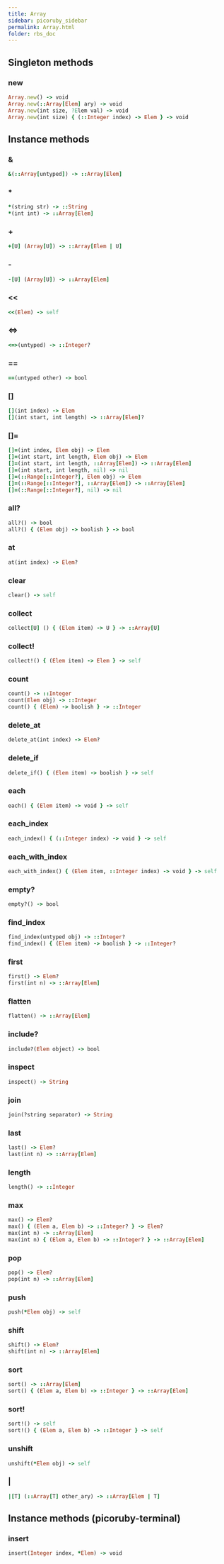 ```yaml
---
title: Array
sidebar: picoruby_sidebar
permalink: Array.html
folder: rbs_doc
---
```

## Singleton methods
### new

```ruby
Array.new() -> void
Array.new(::Array[Elem] ary) -> void
Array.new(int size, ?Elem val) -> void
Array.new(int size) { (::Integer index) -> Elem } -> void
```
## Instance methods
### &

```ruby
&(::Array[untyped]) -> ::Array[Elem]
```
### *

```ruby
*(string str) -> ::String
*(int int) -> ::Array[Elem]
```
### +

```ruby
+[U] (Array[U]) -> ::Array[Elem | U]
```
### -

```ruby
-[U] (Array[U]) -> ::Array[Elem]
```
### <<

```ruby
<<(Elem) -> self
```
### <=>

```ruby
<=>(untyped) -> ::Integer?
```
### ==

```ruby
==(untyped other) -> bool
```
### []

```ruby
[](int index) -> Elem
[](int start, int length) -> ::Array[Elem]?
```
### []=

```ruby
[]=(int index, Elem obj) -> Elem
[]=(int start, int length, Elem obj) -> Elem
[]=(int start, int length, ::Array[Elem]) -> ::Array[Elem]
[]=(int start, int length, nil) -> nil
[]=(::Range[::Integer?], Elem obj) -> Elem
[]=(::Range[::Integer?], ::Array[Elem]) -> ::Array[Elem]
[]=(::Range[::Integer?], nil) -> nil
```
### all?

```ruby
all?() -> bool
all?() { (Elem obj) -> boolish } -> bool
```
### at

```ruby
at(int index) -> Elem?
```
### clear

```ruby
clear() -> self
```
### collect

```ruby
collect[U] () { (Elem item) -> U } -> ::Array[U]
```
### collect!

```ruby
collect!() { (Elem item) -> Elem } -> self
```
### count

```ruby
count() -> ::Integer
count(Elem obj) -> ::Integer
count() { (Elem) -> boolish } -> ::Integer
```
### delete_at

```ruby
delete_at(int index) -> Elem?
```
### delete_if

```ruby
delete_if() { (Elem item) -> boolish } -> self
```
### each

```ruby
each() { (Elem item) -> void } -> self
```
### each_index

```ruby
each_index() { (::Integer index) -> void } -> self
```
### each_with_index

```ruby
each_with_index() { (Elem item, ::Integer index) -> void } -> self
```
### empty?

```ruby
empty?() -> bool
```
### find_index

```ruby
find_index(untyped obj) -> ::Integer?
find_index() { (Elem item) -> boolish } -> ::Integer?
```
### first

```ruby
first() -> Elem?
first(int n) -> ::Array[Elem]
```
### flatten

```ruby
flatten() -> ::Array[Elem]
```
### include?

```ruby
include?(Elem object) -> bool
```
### inspect

```ruby
inspect() -> String
```
### join

```ruby
join(?string separator) -> String
```
### last

```ruby
last() -> Elem?
last(int n) -> ::Array[Elem]
```
### length

```ruby
length() -> ::Integer
```
### max

```ruby
max() -> Elem?
max() { (Elem a, Elem b) -> ::Integer? } -> Elem?
max(int n) -> ::Array[Elem]
max(int n) { (Elem a, Elem b) -> ::Integer? } -> ::Array[Elem]
```
### pop

```ruby
pop() -> Elem?
pop(int n) -> ::Array[Elem]
```
### push

```ruby
push(*Elem obj) -> self
```
### shift

```ruby
shift() -> Elem?
shift(int n) -> ::Array[Elem]
```
### sort

```ruby
sort() -> ::Array[Elem]
sort() { (Elem a, Elem b) -> ::Integer } -> ::Array[Elem]
```
### sort!

```ruby
sort!() -> self
sort!() { (Elem a, Elem b) -> ::Integer } -> self
```
### unshift

```ruby
unshift(*Elem obj) -> self
```
### |

```ruby
|[T] (::Array[T] other_ary) -> ::Array[Elem | T]
```
## Instance methods (picoruby-terminal)
### insert

```ruby
insert(Integer index, *Elem) -> void
```
